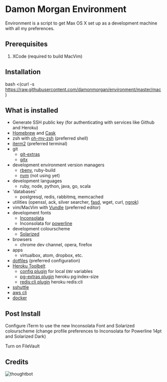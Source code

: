 Damon Morgan Environment
========================

Environment is a script to get Max OS X set up as a development machine with all my preferences.

Prerequisites
-------------

1) XCode (required to build MacVim)

Installation
------------

  bash <(curl -s https://raw.githubusercontent.com/damonmorgan/environment/master/mac)

What is installed
-----------------

* Generate SSH public key (for authenticating with services like Github and Heroku)
* [Homebrew](http://brew.sh/) and [Cask](http://caskroom.io/)
* zsh with [oh-my-zsh](https://github.com/robbyrussell/oh-my-zsh) (preferred shell)
* [iterm2](http://www.iterm2.com/) (preferred terminal)
* git
  * [git-extras](https://github.com/visionmedia/git-extras)
  * [gitx](http://gitx.laullon.com/)
* development environment version managers
  * [rbenv](https://github.com/sstephenson/rbenv), ruby-build
  * [nvm](https://github.com/creationix/nvm) (not using yet)
* development languages
  * ruby, node, python, java, go, scala
* 'databases'
  * postgresql, redis, rabbitmq, memcached
* utilities (openssl, ack, silver searcher, [fasd](https://github.com/clvv/fasd), wget, curl, [ngrok](https://ngrok.com/))
* vim/MacVim with [Vundle](http://github.com/gmarik/vundle) (preferred editor)
* development fonts
  * [Inconsolata](http://www.levien.com/type/myfonts/inconsolata.html)
  * Inconsolata for [powerline](https://github.com/Lokaltog/powerline)
* development colourscheme
  * [Solarized](http://ethanschoonover.com/solarized)
* browsers
  * chrome dev channel, opera, firefox
* apps
  * virtualbox, atom, dropbox, etc.
* [dotfiles](https://github.com/damonmorgan/dotfiles) (preferred configuration)
* [Heroku Toolbelt](https://toolbelt.heroku.com/)
  * [config plugin](https://github.com/ddollar/heroku-config) for local `ENV` variables
  * [pg-extras plugin](https://github.com/heroku/heroku-pg-extras) heroku pg:index-size
  * [redis:cli plugin](https://github.com/ddollar/heroku-redis-cli) heroku redis:cli
* [sshuttle](https://github.com/apenwarr/sshuttle)
* [aws cli](http://aws.amazon.com/cli/)
* [docker](http://boot2docker.io/)


Post Install
------------

Configure iTerm to use the new Inconsolata Font and Solarized colourscheme
(change profile preferences to Inconsolata for Powerline 14pt and Solarized Dark)

Turn on FileVault


Credits
-------

![thoughtbot](http://thoughtbot.com/images/tm/logo.png)
